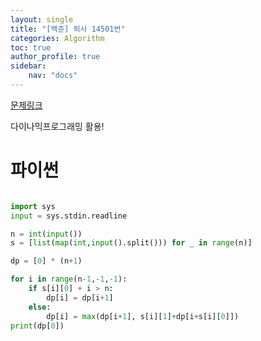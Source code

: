 ```yaml
---
layout: single
title: "[백준] 퇴사 14501번"
categories: Algorithm
toc: true
author_profile: true
sidebar:
    nav: "docs"
---
```


[문제링크](https://www.acmicpc.net/problem/14501)

다이나믹프로그래밍 활용!

# 파이썬
```python

import sys
input = sys.stdin.readline

n = int(input())
s = [list(map(int,input().split())) for _ in range(n)]

dp = [0] * (n+1)

for i in range(n-1,-1,-1):
    if s[i][0] + i > n:
        dp[i] = dp[i+1]
    else:
        dp[i] = max(dp[i+1], s[i][1]+dp[i+s[i][0]])
print(dp[0])


``` 